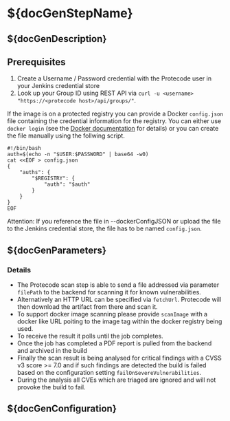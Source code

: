 # ${docGenStepName}

## ${docGenDescription}

## Prerequisites

1. Create a Username / Password credential with the Protecode user in your Jenkins credential store
1. Look up your Group ID using REST API via `curl -u <username> "https://<protecode host>/api/groups/"`.

If the image is on a protected registry you can provide a Docker `config.json` file containing the credential information for the registry.
You can either use `docker login` (see the [Docker documentation](https://docs.docker.com/engine/reference/commandline/login/) for details) or you can create the file manually using the follwing script.

```
#!/bin/bash
auth=$(echo -n "$USER:$PASSWORD" | base64 -w0)
cat <<EOF > config.json
{
    "auths": {
        "$REGISTRY": {
            "auth": "$auth"
        }
    }
}
EOF
```

Attention: If you reference the file in --dockerConfigJSON or upload the file to the Jenkins credential store, the file has to be named `config.json`.


## ${docGenParameters}

### Details

* The Protecode scan step is able to send a file addressed via parameter `filePath` to the backend for scanning it for known vulnerabilities.
* Alternatively an HTTP URL can be specified via `fetchUrl`. Protecode will then download the artifact from there and scan it.
* To support docker image scanning please provide `scanImage` with a docker like URL poiting to the image tag within the docker registry being used.
* To receive the result it polls until the job completes.
* Once the job has completed a PDF report is pulled from the backend and archived in the build
* Finally the scan result is being analysed for critical findings with a CVSS v3 score >= 7.0 and if such findings are detected the build is failed based on the configuration setting `failOnSevereVulnerabilities`.
* During the analysis all CVEs which are triaged are ignored and will not provoke the build to fail.

## ${docGenConfiguration}

